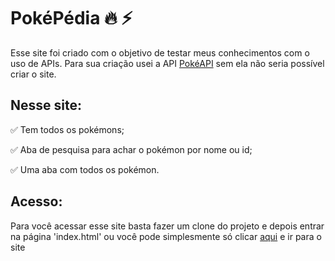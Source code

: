 # PokéPédia :fire: :zap:

Esse site foi criado com o objetivo de testar meus conhecimentos com o uso de APIs. Para sua criação usei a API [PokéAPI](https://pokeapi.co/) sem ela não seria possível criar o site.

## Nesse site:

:white_check_mark: Tem todos os pokémons;

:white_check_mark: Aba de pesquisa para achar o pokémon por nome ou id;

:white_check_mark: Uma aba com todos os pokémon.



## Acesso:

Para você acessar esse site basta fazer um clone do projeto e depois entrar na página 'index.html' ou você pode simplesmente só clicar [aqui](https://the-pokepedia.netlify.app/) e ir para o site
